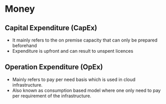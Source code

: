 # Money

## Capital Expenditure (CapEx)

- It mainly refers to the on premise capacity that can only be prepared beforehand
- Expenditure is upfront and can result to unspent licences

## Operation Expenditure (OpEx)

- Mainly refers to pay per need basis which is used in cloud infrastructure.
- Also known as consumption based model where one only need to pay per requirement of the infrastructure.

